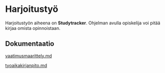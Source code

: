 # Harjoitustyö

Harjoitustyön aiheena on **Studytracker**. Ohjelman avulla opiskelija voi pitää kirjaa omista opinnoistaan.

## Dokumentaatio

[vaatimusmaarittely.md](https://github.com/papirila/ot-harjoitustyo/blob/master/dokumentaatio/vaatimusmaarittely.md)

[tyoaikakirjanpito.md](https://github.com/papirila/ot-harjoitustyo/blob/master/dokumentaatio/tyoaikakirjanpito.md)
